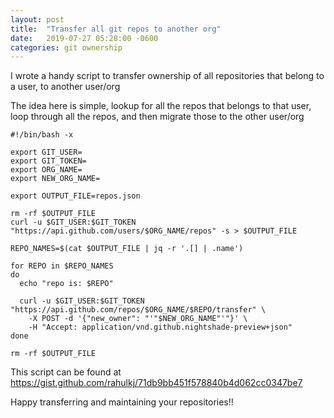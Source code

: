 ```yaml
---
layout: post
title:  "Transfer all git repos to another org"
date:   2019-07-27 05:28:00 -0600
categories: git ownership
---
```


I wrote a handy script to transfer ownership of all repositories that belong to a user, to another user/org

The idea here is simple, lookup for all the repos that belongs to that user, loop through all the repos, and then migrate those to the other user/org

```
#!/bin/bash -x

export GIT_USER=
export GIT_TOKEN=
export ORG_NAME=
export NEW_ORG_NAME=

export OUTPUT_FILE=repos.json

rm -rf $OUTPUT_FILE
curl -u $GIT_USER:$GIT_TOKEN "https://api.github.com/users/$ORG_NAME/repos" -s > $OUTPUT_FILE

REPO_NAMES=$(cat $OUTPUT_FILE | jq -r '.[] | .name')

for REPO in $REPO_NAMES
do
  echo "repo is: $REPO"

  curl -u $GIT_USER:$GIT_TOKEN "https://api.github.com/repos/$ORG_NAME/$REPO/transfer" \
    -X POST -d '{"new_owner": "'"$NEW_ORG_NAME"'"}' \
    -H "Accept: application/vnd.github.nightshade-preview+json"
done

rm -rf $OUTPUT_FILE
```

This script can be found at https://gist.github.com/rahulkj/71db9bb451f578840b4d062cc0347be7

Happy transferring and maintaining your repositories!!
